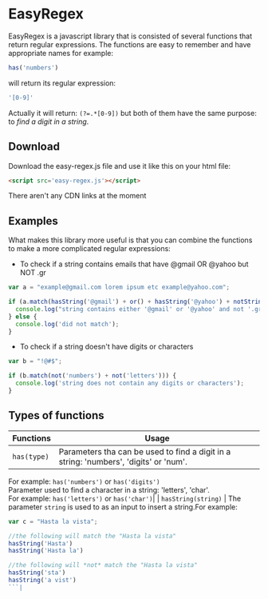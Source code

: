 # EasyRegex

EasyRegex is a javascript library that is consisted of several functions that return regular expressions. The functions are easy to remember and have appropriate names for example:

```javascript
has('numbers')
```

will return its regular expression:

```javascript
'[0-9]' 
```
Actually it will return: ```(?=.*[0-9])``` but both of them have the same purpose: to *find a digit in a string*.


## Download


Download the easy-regex.js file and use it like this on your html file:

```html
<script src='easy-regex.js'></script>
```

There aren't any CDN links at the moment


## Examples


What makes this library more useful is that you can combine the functions to make a more complicated regular expressions:

- To check if a string contains emails that have @gmail OR @yahoo but NOT .gr

```javascript
var a = "example@gmail.com lorem ipsum etc example@yahoo.com";

if (a.match(hasString('@gmail') + or() + hasString('@yahoo') + notString('.gr'))) {
  console.log("string contains either '@gmail' or '@yahoo' and not '.gr'");
} else {
  console.log('did not match');
}
```

- To check if a string doesn't have digits or characters

```javascript
var b = "!@#$";

if (b.match(not('numbers') + not('letters'))) {
  console.log('string does not contain any digits or characters');
}
```

## Types of functions

| Functions  | Usage |
| ------------- | ------------- |
|```has(type)```  | Parameters tha can be  used to find a digit in a string: 'numbers', 'digits' or 'num'.  
For example: ```has('numbers')``` or ```has('digits')```  
Parameter used to find a character in a string: 'letters', 'char'.  
For example: ```has('letters')``` or ```has('char')```|
| ```hasString(string)```  | The parameter ```string``` is used to as an input to insert a string.For example:  
```javascript
var c = "Hasta la vista";

//the following will match the "Hasta la vista"
hasString('Hasta')
hasString('Hasta la')

//the following will *not* match the "Hasta la vista"
hasString('sta')
hasString('a vist')
```|

